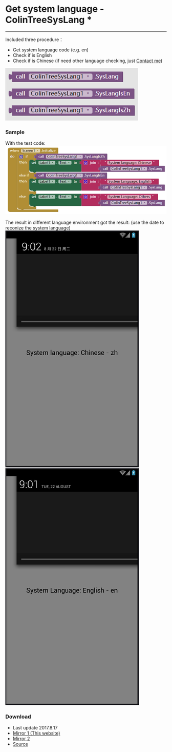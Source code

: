 # Get system language - ColinTreeSysLang *

---

Included three procedure：
* Get system language code (e.g. en)
* Check if is English
* Check if is Chinese
(if need other language checking, just [Contact me](mailto:502470184@qq.com))

![](../images/ColinTreeSysLang/block.png)

### Sample
With the test code:   
![](../images/ColinTreeSysLang/testCode.png)

The result in different language environment got the result: (use the date to reconize the system language)  
![](../images/ColinTreeSysLang/zhScreenshot.png) ![](../images/ColinTreeSysLang/enScreenshot.png)

### Download
* Last update 2017.8.17
* <a href="/aix/cn.colintree.aix.ColinTreeSysLang.aix" target="_blank">Mirror 1 (This website)</a>
* [Mirror 2](https://raw.githubusercontent.com/OpenSourceAIX/ColinTreeSysLang/master/cn.colintree.aix.ColinTreeSysLang.aix)
* [Source](https://github.com/OpenSourceAIX/ColinTreeSysLang)